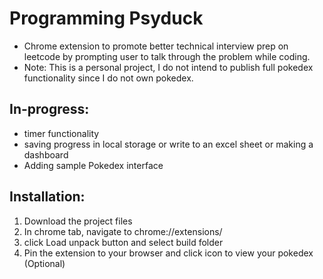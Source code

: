 # Programming Psyduck
* Chrome extension to promote better technical interview prep on leetcode by prompting user to talk through the problem while coding.
* Note: This is a personal project, I do not intend to publish full pokedex functionality since I do not own pokedex.
## In-progress:
- timer functionality
- saving progress in local storage or write to an excel sheet or making a dashboard
- Adding sample Pokedex interface
## Installation:
1) Download the project files
2) In chrome tab, navigate to chrome://extensions/ 
3) click Load unpack button and select build folder
4) Pin the extension to your browser and click icon to view your pokedex (Optional)
